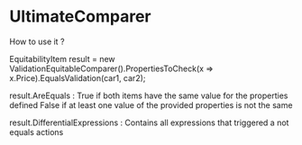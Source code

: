 # UltimateComparer


How to use it ?

EquitabilityItem<Car> result = new ValidationEquitableComparer<Car>().PropertiesToCheck(x => x.Price).EqualsValidation(car1, car2);

result.AreEquals :
  True if both items have the same value for the properties defined
  False if at least one value of the provided properties is not the same
  
result.DifferentialExpressions :
  Contains all expressions that triggered a not equals actions
